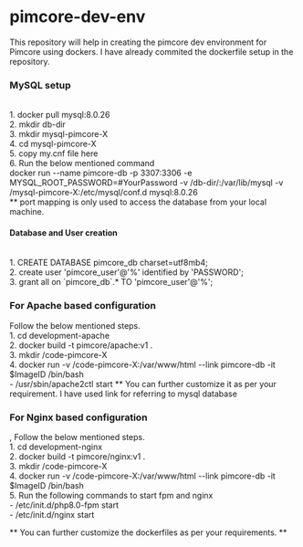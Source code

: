 # pimcore-dev-env
This repository will help in creating the pimcore dev environment for Pimcore using dockers.
I have already commited the dockerfile setup in the repository. </br>
<h3>MySQL setup</h3> </br>
1. docker pull mysql:8.0.26 </br>
2. mkdir db-dir </br>
3. mkdir mysql-pimcore-X </br>
4. cd mysql-pimcore-X </br>
5. copy my.cnf file here </br>
6. Run the below mentioned command <br/>
docker run --name pimcore-db -p 3307:3306  -e MYSQL_ROOT_PASSWORD=#YourPassword -v /db-dir/:/var/lib/mysql -v /mysql-pimcore-X:/etc/mysql/conf.d  mysql:8.0.26 </br>
** port mapping is only used to access the database from your local machine.</br>
<h4>Database and User creation</h4></br>
1. CREATE DATABASE pimcore_db charset=utf8mb4; </br>
2. create user 'pimcore_user'@'%' identified by 'PASSWORD'; </br>
3. grant all on `pimcore_db`.* TO 'pimcore_user'@'%'; </br>

<h3>For Apache based configuration </h3> Follow the below mentioned steps.</br>
1. cd development-apache </br>
2. docker build -t pimcore/apache:v1 . </br>
3. mkdir /code-pimcore-X </br>
4. docker run -v /code-pimcore-X:/var/www/html --link pimcore-db  -it $ImageID  /bin/bash </br>
   - /usr/sbin/apache2ctl start
 ** You can further customize it as per your requirement. I have used link for referring to mysql database </br>
<h3>For Nginx based configuration </h3> , Follow the below mentioned steps. </br>
1. cd development-nginx </br>
2. docker build -t pimcore/nginx:v1 . </br>
3. mkdir /code-pimcore-X </br>
4. docker run -v /code-pimcore-X:/var/www/html --link pimcore-db  -it $ImageID  /bin/bash </br>
5. Run the following commands to start fpm and nginx </br>
   - /etc/init.d/php8.0-fpm start </br>
   - /etc/init.d/nginx start </br>



** You can further customize the dockerfiles as per your requirements. ** </br>
